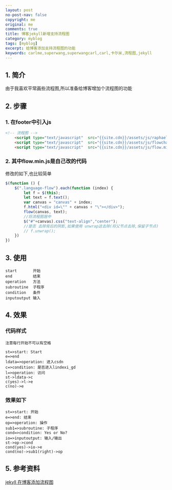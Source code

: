 ```yaml
---
layout: post
no-post-nav: false 
copyright: me
original: me
comments: true
title: 博客jekyll新增支持流程图
category: myblog
tags: [myblog]
excerpt: 给博客添加支持流程图的功能
keywords: carlme,superwang,superwangcarl,carl,卡尔米,流程图,jekyll
---
```




## 1. 简介

由于我喜欢平常画些流程图,所以准备给博客增加个流程图的功能

## 2. 步骤

### 1. 在footer中引入js

```html
<!-- 流程图 -->
    <script type="text/javascript"  src="{{site.cdn}}/assets/js/raphael.min.js"></script>
    <script type="text/javascript"  src="{{site.cdn}}/assets/js/flowchart.min.js"></script>
    <script type="text/javascript"  src="{{site.cdn}}/assets/js/flow.min.js"></script>
```

### 2. 其中flow.min.js是自己改的代码

修改的如下,也比较简单

```javascript
$(function () {
    $(".language-flow").each(function (index) {
        let f = $(this);
        let text = f.text();
        var canvas = "canvas" + index;
        f.html("<div id=\"" + canvas + "\"></div>");
        flow(canvas, text);
        //将流程图居中
        $("#"+canvas).css("text-align","center");
        //是否 去除背后的阴影,如果使用 unwrap这去除(将父节点去除,保留子节点)
        // f.unwrap();
    })
})
```

## 3. 使用

```
start		开始
end			结束
operation	方法
subroutine	子程序
condition	条件
inputoutput	输入
```

## 4. 效果

### 代码样式

`注意每行开始不可以有空格`

```
st=>start: Start
e=>end
ldata=>operation: 进入csdn
c=>condition: 是否进入lindexi_gd
l=>operation: 访问
st->ldata->c
c(yes)->l->e
c(no)->e
```

### 效果如下

```flow
st=>start: 开始
e=>end: 结束
op=>operation: 操作
sub1=>subroutine: 子程序
cond=>condition: Yes or No?
io=>inputoutput: 输入/输出
st->op->cond
cond(yes)->io->e
cond(no)->sub1(right)->op
```

## 5. 参考资料

[jekyll 在博客添加流程图](https://cloud.tencent.com/developer/article/1341629)